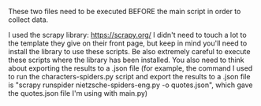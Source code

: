 These two files need to be executed BEFORE the main script in order to collect data.

I used the scrapy library: https://scrapy.org/ I didn't need to touch a lot to the template they give on their front page, but keep in mind you'll need to install the library to use these scripts.
Be also extremely careful to execute these scripts where the library has been installed. You also need to think about exporting the results to a .json file (for example, the command I used to run the characters-spiders.py script and export the results to a .json file is "scrapy runspider nietzsche-spiders-eng.py -o quotes.json", which gave the quotes.json file I'm using with main.py)
